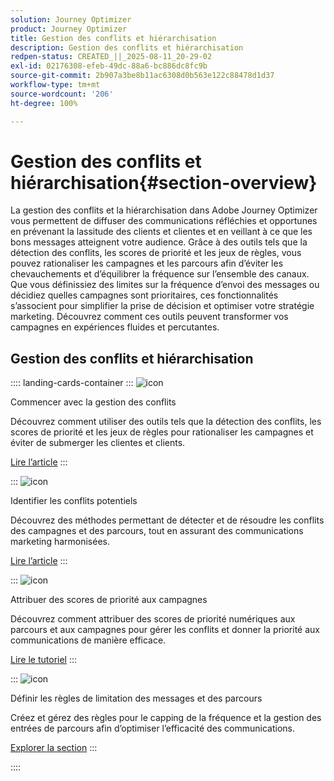 ```yaml
---
solution: Journey Optimizer
product: Journey Optimizer
title: Gestion des conflits et hiérarchisation
description: Gestion des conflits et hiérarchisation
redpen-status: CREATED_||_2025-08-11_20-29-02
exl-id: 02176308-efeb-49dc-88a6-bc886dc8fc9b
source-git-commit: 2b907a3be8b11ac6308d0b563e122c88478d1d37
workflow-type: tm+mt
source-wordcount: '206'
ht-degree: 100%

---
```


# Gestion des conflits et hiérarchisation{#section-overview}

La gestion des conflits et la hiérarchisation dans Adobe Journey Optimizer vous permettent de diffuser des communications réfléchies et opportunes en prévenant la lassitude des clients et clientes et en veillant à ce que les bons messages atteignent votre audience. Grâce à des outils tels que la détection des conflits, les scores de priorité et les jeux de règles, vous pouvez rationaliser les campagnes et les parcours afin d’éviter les chevauchements et d’équilibrer la fréquence sur l’ensemble des canaux. Que vous définissiez des limites sur la fréquence d’envoi des messages ou décidiez quelles campagnes sont prioritaires, ces fonctionnalités s’associent pour simplifier la prise de décision et optimiser votre stratégie marketing. Découvrez comment ces outils peuvent transformer vos campagnes en expériences fluides et percutantes.

## Gestion des conflits et hiérarchisation

:::: landing-cards-container
:::
![icon](https://cdn.experienceleague.adobe.com/icons/circle-play.svg?lang=fr)

Commencer avec la gestion des conflits

Découvrez comment utiliser des outils tels que la détection des conflits, les scores de priorité et les jeux de règles pour rationaliser les campagnes et éviter de submerger les clientes et clients.

[Lire l’article](../using/conflict-prioritization/gs-conflict-prioritization.md)
:::

:::
![icon](https://cdn.experienceleague.adobe.com/icons/list-check.svg?lang=fr)

Identifier les conflits potentiels

Découvrez des méthodes permettant de détecter et de résoudre les conflits des campagnes et des parcours, tout en assurant des communications marketing harmonisées.

[Lire l’article](../using/conflict-prioritization/conflicts.md)
:::

:::
![icon](https://cdn.experienceleague.adobe.com/icons/bullseye.svg?lang=fr)

Attribuer des scores de priorité aux campagnes

Découvrez comment attribuer des scores de priorité numériques aux parcours et aux campagnes pour gérer les conflits et donner la priorité aux communications de manière efficace.

[Lire le tutoriel](../using/conflict-prioritization/priority-scores.md)
:::

:::
![icon](https://cdn.experienceleague.adobe.com/icons/gear.svg?lang=fr)

Définir les règles de limitation des messages et des parcours

Créez et gérez des règles pour le capping de la fréquence et la gestion des entrées de parcours afin d’optimiser l’efficacité des communications.

[Explorer la section](capping-rules-landing-page.md)
:::

::::
